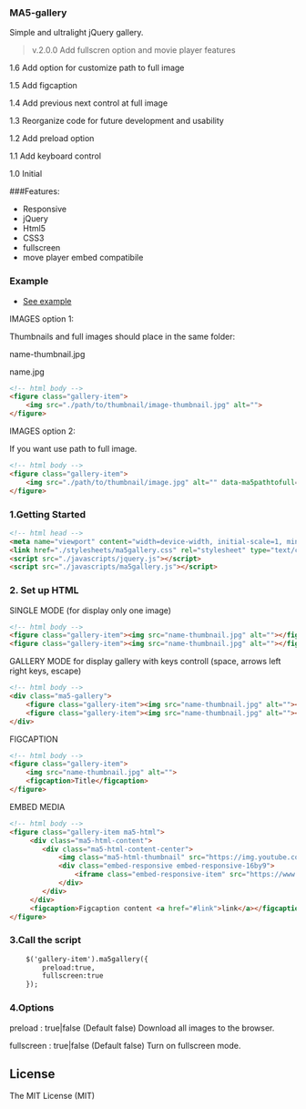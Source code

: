 ### MA5-gallery ###
Simple and ultralight jQuery gallery.
>v.2.0.0 Add fullscren option and movie player features

1.6 Add option for customize path to full image

1.5 Add figcaption

1.4 Add previous next control at full image

1.3 Reorganize code for future development and usability

1.2 Add preload option

1.1 Add keyboard control

1.0 Initial

###Features:
* Responsive
* jQuery
* Html5
* CSS3
* fullscreen
* move player embed compatibile

### Example
* [See example](http://galeria.ma5.pl/)

IMAGES option 1:

Thumbnails and full images should place in the same folder:

name-thumbnail.jpg

name.jpg

```html
<!-- html body -->
<figure class="gallery-item">
    <img src="./path/to/thumbnail/image-thumbnail.jpg" alt="">
</figure>
```

IMAGES option 2:

If you want use path to full image.

```html
<!-- html body -->
<figure class="gallery-item">
    <img src="./path/to/thumbnail/image.jpg" alt="" data-ma5pathtofull="./path/to/full/image.jpg">
</figure>
```


### 1.Getting Started
```html
<!-- html head -->
<meta name="viewport" content="width=device-width, initial-scale=1, minimal-ui, user-scalable=no">
<link href="./stylesheets/ma5gallery.css" rel="stylesheet" type="text/css">
<script src="./javascripts/jquery.js"></script>
<script src="./javascripts/ma5gallery.js"></script>
```

### 2. Set up HTML

SINGLE MODE (for display only one image)
```html
<!-- html body -->
<figure class="gallery-item"><img src="name-thumbnail.jpg" alt=""></figure>
<figure class="gallery-item"><img src="name-thumbnail.jpg" alt=""></figure>
```

GALLERY MODE for display gallery with keys controll (space, arrows left right keys, escape)
```html
<!-- html body -->
<div class="ma5-gallery">
    <figure class="gallery-item"><img src="name-thumbnail.jpg" alt=""></figure>
    <figure class="gallery-item"><img src="name-thumbnail.jpg" alt=""></figure>
</div>
```

FIGCAPTION
```html
<!-- html body -->
<figure class="gallery-item">
    <img src="name-thumbnail.jpg" alt="">
    <figcaption>Title</figcaption>
</figure>
```



EMBED MEDIA

```html
<!-- html body -->
<figure class="gallery-item ma5-html">
     <div class="ma5-html-content">
        <div class="ma5-html-content-center">
            <img class="ma5-html-thumbnail" src="https://img.youtube.com/vi/zCRUPWDIgYM/mqdefault.jpg" alt="">
            <div class="embed-responsive embed-responsive-16by9">
                <iframe class="embed-responsive-item" src="https://www.youtube.com/embed/zCRUPWDIgYM?showinfo=0&amp;rel=0" allowfullscreen></iframe>
            </div>
        </div>
     </div>
     <figcaption>Figcaption content <a href="#link">link</a></figcaption>
</figure>
```


### 3.Call the script

```html
    $('gallery-item').ma5gallery({
        preload:true,
        fullscreen:true
    });
```

### 4.Options
preload : true|false (Default false) Download all images to the browser.

fullscreen : true|false (Default false) Turn on fullscreen mode.

License
------------
The MIT License (MIT)
